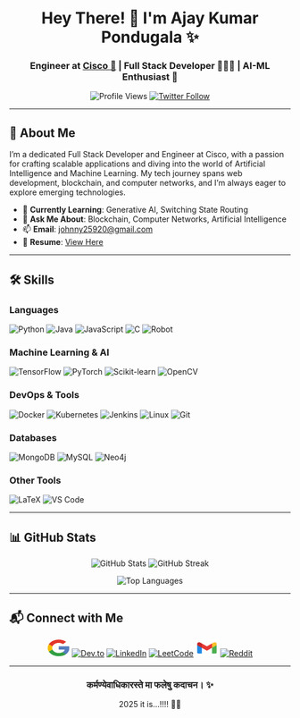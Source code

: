 <h1 align="center">Hey There! 👋 I'm Ajay Kumar Pondugala ✨</h1>
<h3 align="center">Engineer at <a href="https://www.cisco.com">Cisco 💙</a> | Full Stack Developer 👨🏼‍💻 | AI-ML Enthusiast 🤖</h3>

<p align="center">
  <img src="https://komarev.com/ghpvc/?username=ajaykr2712&label=Profile%20Views&color=0e75b6&style=flat" alt="Profile Views" />
  <a href="https://twitter.com/robstern007"><img src="https://img.shields.io/twitter/follow/robstern007?logo=twitter&style=for-the-badge" alt="Twitter Follow" /></a>
</p>

---

## 🚀 About Me

I’m a dedicated Full Stack Developer and Engineer at Cisco, with a passion for crafting scalable applications and diving into the world of Artificial Intelligence and Machine Learning. My tech journey spans web development, blockchain, and computer networks, and I’m always eager to explore emerging technologies.

- 🌱 **Currently Learning**: Generative AI, Switching State Routing
- 💬 **Ask Me About**: Blockchain, Computer Networks, Artificial Intelligence
- 📫 **Email**: [johnny25920@gmail.com](mailto:johnny25920@gmail.com)
- 📄 **Resume**: [View Here](https://drive.google.com/file/d/19hQl6O8B2P1lRvdEaLf9bJzUNvjaF4yk/view?usp=sharing)

---

## 🛠️ Skills

### Languages
![Python](https://img.shields.io/badge/-Python-3776AB?style=flat&logo=python&logoColor=white)
![Java](https://img.shields.io/badge/-Java-007396?style=flat&logo=java&logoColor=white)
![JavaScript](https://img.shields.io/badge/-JavaScript-F7DF1E?style=flat&logo=javascript&logoColor=black)
![C](https://img.shields.io/badge/-C-A8B9CC?style=flat&logo=c&logoColor=white)
![Robot](https://img.shields.io/badge/-Robot%20Framework-000000?style=flat&logo=robotframework&logoColor=white)

### Machine Learning & AI
![TensorFlow](https://img.shields.io/badge/-TensorFlow-FF6F00?style=flat&logo=tensorflow&logoColor=white)
![PyTorch](https://img.shields.io/badge/-PyTorch-EE4C2C?style=flat&logo=pytorch&logoColor=white)
![Scikit-learn](https://img.shields.io/badge/-Scikit--learn-F7931E?style=flat&logo=scikit-learn&logoColor=white)
![OpenCV](https://img.shields.io/badge/-OpenCV-5C3EE8?style=flat&logo=opencv&logoColor=white)

### DevOps & Tools
![Docker](https://img.shields.io/badge/-Docker-2496ED?style=flat&logo=docker&logoColor=white)
![Kubernetes](https://img.shields.io/badge/-Kubernetes-326CE5?style=flat&logo=kubernetes&logoColor=white)
![Jenkins](https://img.shields.io/badge/-Jenkins-D24939?style=flat&logo=jenkins&logoColor=white)
![Linux](https://img.shields.io/badge/-Linux-FCC624?style=flat&logo=linux&logoColor=black)
![Git](https://img.shields.io/badge/-Git-F05032?style=flat&logo=git&logoColor=white)

### Databases
![MongoDB](https://img.shields.io/badge/-MongoDB-47A248?style=flat&logo=mongodb&logoColor=white)
![MySQL](https://img.shields.io/badge/-MySQL-4479A1?style=flat&logo=mysql&logoColor=white)
![Neo4j](https://img.shields.io/badge/-Neo4j-008CC1?style=flat&logo=neo4j&logoColor=white)

### Other Tools
![LaTeX](https://img.shields.io/badge/-LaTeX-008080?style=flat&logo=latex&logoColor=white)
![VS Code](https://img.shields.io/badge/-VS%20Code-007ACC?style=flat&logo=visual-studio-code&logoColor=white)

---

## 📊 GitHub Stats

<p align="center">
  <img src="https://github-readme-stats.vercel.app/api?username=ajaykr2712&show_icons=true&theme=radical" alt="GitHub Stats" />
  <img src="https://github-readme-streak-stats.herokuapp.com/?user=ajaykr2712&theme=radical" alt="GitHub Streak" />
</p>

<p align="center">
  <img src="https://github-readme-stats.vercel.app/api/top-langs/?username=ajaykr2712&layout=compact&theme=radical" alt="Top Languages" />
</p>

---



## 📬 Connect with Me

<p align="center">
<a href="mailto:johnny25920@gmail.com"><img src="https://raw.githubusercontent.com/devicons/devicon/master/icons/google/google-original.svg" alt="Email" height="30" width="40" /></a>
  <a href="https://dev.to/ajaykr2712"><img src="https://raw.githubusercontent.com/rahuldkjain/github-profile-readme-generator/master/src/images/icons/Social/devto.svg" alt="Dev.to" height="30" width="40" /></a>
  <a href="https://linkedin.com/in/ajay-kumar-pondugala-3b3b711b8"><img src="https://raw.githubusercontent.com/rahuldkjain/github-profile-readme-generator/master/src/images/icons/Social/linked-in-alt.svg" alt="LinkedIn" height="30" width="40" /></a>
  <a href="https://leetcode.com/ajaykr2712/"><img src="https://raw.githubusercontent.com/rahuldkjain/github-profile-readme-generator/master/src/images/icons/Social/leet-code.svg" alt="LeetCode" height="30" width="40" /></a>
  <a href="mailto:johnny25920@gmail.com"><img src="https://raw.githubusercontent.com/rahuldkjain/github-profile-readme-generator/master/src/images/icons/Social/gmail.svg" alt="Email" height="30" width="40" /></a>
  <a href="https://reddit.com/user/ajaykumar96520"><img src="https://raw.githubusercontent.com/rahuldkjain/github-profile-readme-generator/master/src/images/icons/Social/reddit.svg" alt="Reddit" height="30" width="40" /></a>
</p>

---

<h3 align="center">कर्मण्येवाधिकारस्ते मा फलेषु कदाचन। ✨</h3>
<p align="center">2025 it is...!!!! 👋✨</p>
